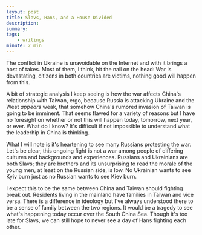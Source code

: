 ```yaml
---
layout: post
title: Slavs, Hans, and a House Divided
description:
summary:
tags:
    - writings
minute: 2 min
---
```


The conflict in Ukraine is unavoidable on the Internet and with it brings a host of takes. Most of them, I think, hit the nail on the head: War is devastating, citizens in both countries are victims, nothing good will happen from this.

A bit of strategic analysis I keep seeing is how the war affects China's relationship with Taiwan, ergo, because Russia is attacking Ukraine and the West *appears* weak, that somehow China's rumored invasion of Taiwan is going to be imminent. That seems flawed for a variety of reasons but I have no foresight on whether or not this will happen today, tomorrow, next year, or ever. What do I know? It's difficult if not impossible to understand what the leaderhip in China is thinking.

What I will note is it's heartening to see many Russians protesting the war. Let's be clear, this ongoing fight is not a war among people of differing cultures and backgrounds and experiences. Russians and Ukrainians are both Slavs; they are brothers and its unsurprising to read the morale of the young men, at least on the Russian side, is low. No Ukrainian wants to see Kyiv burn just as no Russian wants to see Kiev burn.

I expect this to be the same between China and Taiwan should fighting break out. Residents living in the mainland have families in Taiwan and vice versa. There is a difference in ideology but I've always understood there to be a sense of family between the two regions. It would be a tragedy to see what's happening today occur over the South China Sea. Though it's too late for Slavs, we can still hope to never see a day of Hans fighting each other.
